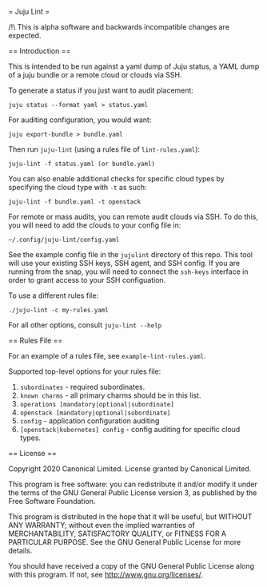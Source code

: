 = Juju Lint =

/!\ This is alpha software and backwards incompatible changes are expected.

== Introduction ==

This is intended to be run against a yaml dump of Juju status, a YAML dump of 
a juju bundle or a remote cloud or clouds via SSH.

To generate a status if you just want to audit placement:

    juju status --format yaml > status.yaml

For auditing configuration, you would want:

    juju export-bundle > bundle.yaml

Then run `juju-lint` (using a rules file of `lint-rules.yaml`):

    juju-lint -f status.yaml (or bundle.yaml)

You can also enable additional checks for specific cloud types by specifying
the cloud type with `-t` as such:

    juju-lint -f bundle.yaml -t openstack

For remote or mass audits, you can remote audit clouds via SSH.
To do this, you will need to add the clouds to your config file in:

    ~/.config/juju-lint/config.yaml

See the example config file in the `jujulint` directory of this repo.
This tool will use your existing SSH keys, SSH agent, and SSH config.
If you are running from the snap, you will need to connect the `ssh-keys`
interface in order to grant access to your SSH configuation.

To use a different rules file:

    ./juju-lint -c my-rules.yaml

For all other options, consult `juju-lint --help`

== Rules File ==

For an example of a rules file, see `example-lint-rules.yaml`.

Supported top-level options for your rules file:

 1. `subordinates` - required subordinates.
 2. `known charms` - all primary charms should be in this list.
 3. `operations [mandatory|optional|subordinate]`
 4. `openstack [mandatory|optional|subordinate]`
 5. `config` - application configuration auditing
 5. `[openstack|kubernetes] config` - config auditing for specific cloud types.

== License ==

Copyright 2020 Canonical Limited.
License granted by Canonical Limited.

This program is free software: you can redistribute it and/or modify
it under the terms of the GNU General Public License version 3, as
published by the Free Software Foundation.

This program is distributed in the hope that it will be useful, but
WITHOUT ANY WARRANTY; without even the implied warranties of
MERCHANTABILITY, SATISFACTORY QUALITY, or FITNESS FOR A PARTICULAR
PURPOSE.  See the GNU General Public License for more details.

You should have received a copy of the GNU General Public License
along with this program. If not, see <http://www.gnu.org/licenses/>.
